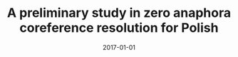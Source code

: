 ---
# Documentation: https://wowchemy.com/docs/managing-content/

title: A preliminary study in zero anaphora coreference resolution for Polish
subtitle: ''
summary: ''
authors:
- Adam Kaczmarek
- Michał M. Marcińczuk
tags: []
categories: []
date: '2017-01-01'
lastmod: 2022-10-07T05:06:24Z
featured: false
draft: false

# Featured image
# To use, add an image named `featured.jpg/png` to your page's folder.
# Focal points: Smart, Center, TopLeft, Top, TopRight, Left, Right, BottomLeft, Bottom, BottomRight.
image:
  caption: ''
  focal_point: ''
  preview_only: false

# Projects (optional).
#   Associate this post with one or more of your projects.
#   Simply enter your project's folder or file name without extension.
#   E.g. `projects = ["internal-project"]` references `content/project/deep-learning/index.md`.
#   Otherwise, set `projects = []`.
projects: []
publishDate: '2022-10-07T05:06:23.462349Z'
publication_types:
- '2'
abstract: ''
publication: '*Cognitive Studies*'
doi: 10.11649/cs.1316
---